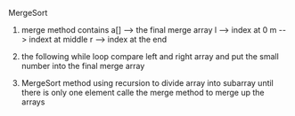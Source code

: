 MergeSort
1. merge method contains
    a[] --> the final merge array
    l --> index at 0
    m --> indext at middle
    r --> index at the end
    
2. the following while loop compare left and right array and put the small number into the final merge array
3. MergeSort method
    using recursion to divide array into subarray until there is only one element
    calle the merge method to merge up the arrays
